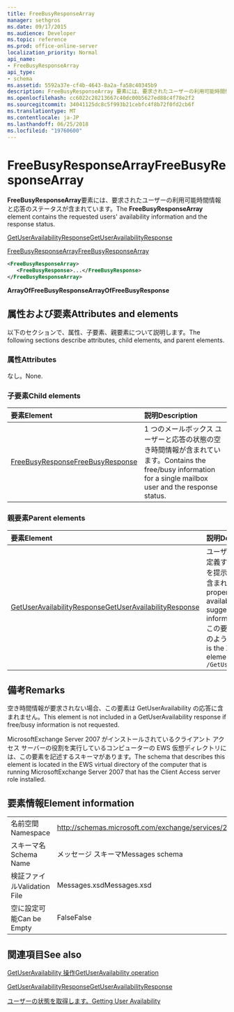 ```yaml
---
title: FreeBusyResponseArray
manager: sethgros
ms.date: 09/17/2015
ms.audience: Developer
ms.topic: reference
ms.prod: office-online-server
localization_priority: Normal
api_name:
- FreeBusyResponseArray
api_type:
- schema
ms.assetid: 5592a37e-cf4b-4643-8a2a-fa58c40345b9
description: FreeBusyResponseArray 要素には、要求されたユーザーの利用可能時間情報と応答のステータスが含まれています。
ms.openlocfilehash: cc6022c28213667c40dc00b5627ed88c4f78e2f2
ms.sourcegitcommit: 34041125dc8c5f993b21cebfc4f8b72f0fd2cb6f
ms.translationtype: MT
ms.contentlocale: ja-JP
ms.lasthandoff: 06/25/2018
ms.locfileid: "19760600"
---
```

# <a name="freebusyresponsearray"></a><span data-ttu-id="3ddcf-103">FreeBusyResponseArray</span><span class="sxs-lookup"><span data-stu-id="3ddcf-103">FreeBusyResponseArray</span></span>

<span data-ttu-id="3ddcf-104">**FreeBusyResponseArray**要素には、要求されたユーザーの利用可能時間情報と応答のステータスが含まれています。</span><span class="sxs-lookup"><span data-stu-id="3ddcf-104">The **FreeBusyResponseArray** element contains the requested users' availability information and the response status.</span></span> 
  
[<span data-ttu-id="3ddcf-105">GetUserAvailabilityResponse</span><span class="sxs-lookup"><span data-stu-id="3ddcf-105">GetUserAvailabilityResponse</span></span>](getuseravailabilityresponse.md)
  
[<span data-ttu-id="3ddcf-106">FreeBusyResponseArray</span><span class="sxs-lookup"><span data-stu-id="3ddcf-106">FreeBusyResponseArray</span></span>](freebusyresponsearray.md)
  
```xml
<FreeBusyResponseArray>
   <FreeBusyResponse>...</FreeBusyResponse>
</FreeBusyResponseArray>
```

 <span data-ttu-id="3ddcf-107">**ArrayOfFreeBusyResponse**</span><span class="sxs-lookup"><span data-stu-id="3ddcf-107">**ArrayOfFreeBusyResponse**</span></span>
## <a name="attributes-and-elements"></a><span data-ttu-id="3ddcf-108">属性および要素</span><span class="sxs-lookup"><span data-stu-id="3ddcf-108">Attributes and elements</span></span>

<span data-ttu-id="3ddcf-109">以下のセクションで、属性、子要素、親要素について説明します。</span><span class="sxs-lookup"><span data-stu-id="3ddcf-109">The following sections describe attributes, child elements, and parent elements.</span></span>
  
### <a name="attributes"></a><span data-ttu-id="3ddcf-110">属性</span><span class="sxs-lookup"><span data-stu-id="3ddcf-110">Attributes</span></span>

<span data-ttu-id="3ddcf-111">なし。</span><span class="sxs-lookup"><span data-stu-id="3ddcf-111">None.</span></span>
  
### <a name="child-elements"></a><span data-ttu-id="3ddcf-112">子要素</span><span class="sxs-lookup"><span data-stu-id="3ddcf-112">Child elements</span></span>

|<span data-ttu-id="3ddcf-113">**要素**</span><span class="sxs-lookup"><span data-stu-id="3ddcf-113">**Element**</span></span>|<span data-ttu-id="3ddcf-114">**説明**</span><span class="sxs-lookup"><span data-stu-id="3ddcf-114">**Description**</span></span>|
|:-----|:-----|
|[<span data-ttu-id="3ddcf-115">FreeBusyResponse</span><span class="sxs-lookup"><span data-stu-id="3ddcf-115">FreeBusyResponse</span></span>](freebusyresponse.md) <br/> |<span data-ttu-id="3ddcf-116">1 つのメールボックス ユーザーと応答の状態の空き時間情報が含まれています。</span><span class="sxs-lookup"><span data-stu-id="3ddcf-116">Contains the free/busy information for a single mailbox user and the response status.</span></span>  <br/> |
   
### <a name="parent-elements"></a><span data-ttu-id="3ddcf-117">親要素</span><span class="sxs-lookup"><span data-stu-id="3ddcf-117">Parent elements</span></span>

|<span data-ttu-id="3ddcf-118">**要素**</span><span class="sxs-lookup"><span data-stu-id="3ddcf-118">**Element**</span></span>|<span data-ttu-id="3ddcf-119">**説明**</span><span class="sxs-lookup"><span data-stu-id="3ddcf-119">**Description**</span></span>|
|:-----|:-----|
|[<span data-ttu-id="3ddcf-120">GetUserAvailabilityResponse</span><span class="sxs-lookup"><span data-stu-id="3ddcf-120">GetUserAvailabilityResponse</span></span>](getuseravailabilityresponse.md) <br/> |<span data-ttu-id="3ddcf-121">ユーザーの利用可能時間情報を定義するか、会議の時刻の情報を提示するためのプロパティが含まれています。</span><span class="sxs-lookup"><span data-stu-id="3ddcf-121">Contains the properties that define user availability information or suggested meeting time information.</span></span>  <br/> <span data-ttu-id="3ddcf-122">この要素への XPath 式は、次のようにします。</span><span class="sxs-lookup"><span data-stu-id="3ddcf-122">The following is the XPath expression to this element:</span></span>  <br/>  `/GetUserAvailabilityResponse` <br/> |
   
## <a name="remarks"></a><span data-ttu-id="3ddcf-123">備考</span><span class="sxs-lookup"><span data-stu-id="3ddcf-123">Remarks</span></span>

<span data-ttu-id="3ddcf-124">空き時間情報が要求されない場合、この要素は GetUserAvailability の応答に含まれません。</span><span class="sxs-lookup"><span data-stu-id="3ddcf-124">This element is not included in a GetUserAvailability response if free/busy information is not requested.</span></span>
  
<span data-ttu-id="3ddcf-125">MicrosoftExchange Server 2007 がインストールされているクライアント アクセス サーバーの役割を実行しているコンピューターの EWS 仮想ディレクトリには、この要素を記述するスキーマがあります。</span><span class="sxs-lookup"><span data-stu-id="3ddcf-125">The schema that describes this element is located in the EWS virtual directory of the computer that is running MicrosoftExchange Server 2007 that has the Client Access server role installed.</span></span>
  
## <a name="element-information"></a><span data-ttu-id="3ddcf-126">要素情報</span><span class="sxs-lookup"><span data-stu-id="3ddcf-126">Element information</span></span>

|||
|:-----|:-----|
|<span data-ttu-id="3ddcf-127">名前空間</span><span class="sxs-lookup"><span data-stu-id="3ddcf-127">Namespace</span></span>  <br/> |http://schemas.microsoft.com/exchange/services/2006/messages  <br/> |
|<span data-ttu-id="3ddcf-128">スキーマ名</span><span class="sxs-lookup"><span data-stu-id="3ddcf-128">Schema Name</span></span>  <br/> |<span data-ttu-id="3ddcf-129">メッセージ スキーマ</span><span class="sxs-lookup"><span data-stu-id="3ddcf-129">Messages schema</span></span>  <br/> |
|<span data-ttu-id="3ddcf-130">検証ファイル</span><span class="sxs-lookup"><span data-stu-id="3ddcf-130">Validation File</span></span>  <br/> |<span data-ttu-id="3ddcf-131">Messages.xsd</span><span class="sxs-lookup"><span data-stu-id="3ddcf-131">Messages.xsd</span></span>  <br/> |
|<span data-ttu-id="3ddcf-132">空に設定可能</span><span class="sxs-lookup"><span data-stu-id="3ddcf-132">Can be Empty</span></span>  <br/> |<span data-ttu-id="3ddcf-133">False</span><span class="sxs-lookup"><span data-stu-id="3ddcf-133">False</span></span>  <br/> |
   
## <a name="see-also"></a><span data-ttu-id="3ddcf-134">関連項目</span><span class="sxs-lookup"><span data-stu-id="3ddcf-134">See also</span></span>



[<span data-ttu-id="3ddcf-135">GetUserAvailability 操作</span><span class="sxs-lookup"><span data-stu-id="3ddcf-135">GetUserAvailability operation</span></span>](getuseravailability-operation.md)
  
[<span data-ttu-id="3ddcf-136">GetUserAvailabilityResponse</span><span class="sxs-lookup"><span data-stu-id="3ddcf-136">GetUserAvailabilityResponse</span></span>](getuseravailabilityresponse.md)


[<span data-ttu-id="3ddcf-137">ユーザーの状態を取得します。</span><span class="sxs-lookup"><span data-stu-id="3ddcf-137">Getting User Availability</span></span>](http://msdn.microsoft.com/library/d4133fcb-9b0f-4e6b-aadf-a389da83516a%28Office.15%29.aspx)

